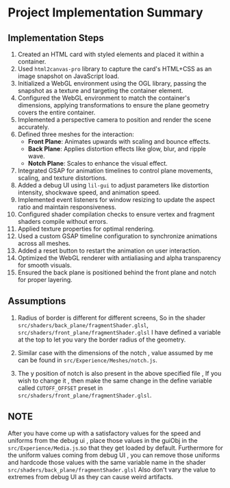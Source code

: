 # Project Implementation Summary


## Implementation Steps

 1. Created an HTML card with styled elements and placed it within a container.
 2. Used `html2canvas-pro` library to capture the card's HTML+CSS as an image snapshot on JavaScript load.
 3. Initialized a WebGL environment using the OGL library, passing the snapshot as a texture and targeting the container element.
 4. Configured the WebGL environment to match the container's dimensions, applying transformations to ensure the plane geometry covers the entire container.
 5. Implemented a perspective camera to position and render the scene accurately.
 6. Defined three meshes for the interaction:
    - **Front Plane**: Animates upwards with scaling and bounce effects.
    - **Back Plane**: Applies distortion effects like glow, blur, and ripple wave.
    - **Notch Plane**: Scales to enhance the visual effect.
 7. Integrated GSAP for animation timelines to control plane movements, scaling, and texture distortions.
 8. Added a debug UI using `lil-gui` to adjust parameters like distortion intensity, shockwave speed, and animation speed.
 9. Implemented event listeners for window resizing to update the aspect ratio and maintain responsiveness.
10. Configured shader compilation checks to ensure vertex and fragment shaders compile without errors.
11. Applied texture properties for optimal rendering.
12. Used a custom GSAP timeline configuration to synchronize animations across all meshes.
13. Added a reset button to restart the animation on user interaction.
14. Optimized the WebGL renderer with antialiasing and alpha transparency for smooth visuals.
15. Ensured the back plane is positioned behind the front plane and notch for proper layering.


## Assumptions

1. Radius of border is different for different screens, So in the shader `src/shaders/back_plane/fragmentShader.glsl`, `src/shaders/front_plane/fragmentShader.glsl` I have defined a variable at the top to let you vary the border radius of the geometry.

2. Similar case with the dimensions of the notch , value assumed by me can be found in `src/Experience/Meshes/notch.js`.

3. The y position of notch is also present in the above specified file , If you wish to change it , then make the same change in the define variable called `CUTOFF_OFFSET` preset in `src/shaders/front_plane/fragmentShader.glsl`.


## NOTE
After you have come up with a satisfactory values for the speed and uniforms from the debug ui , place those values in the guiObj in the  `src/Experience/Media.js`.so that they get loaded by default.
Furthermore for the uniform values coming from debug UI , you can remove those uniforms and hardcode those values with the same variable name in the shader `src/shaders/back_plane/fragmentShader.glsl`
Also don't vary the value to extremes from debug UI as they can cause weird artifacts.
